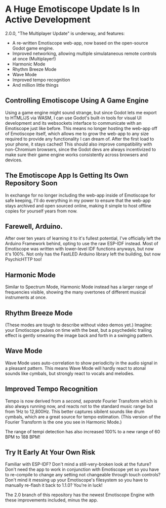 

# A Huge Emotiscope Update Is In Active Development

2.0.0, "The Multiplayer Update" is underway, and features:

- A re-written Emotiscope web-app, now based on the open-source Godot game engine.
- Improved networking, allowing multiple simulataneous remote controls at once (Multiplayer!)
- Harmonic Mode
- Rhythm Breeze Mode
- Wave Mode
- Improved tempo recognition
- And million little things

## Controlling Emotiscope Using A Game Engine

Using a game engine might sound strange, but since Godot lets me export to HTML/JS via WASM, I can use Godot's built-in tools for visual UI development and its websockets interface to communicate with an Emotiscope just like before. This means no longer hosting the web-app off of Emotiscope itself, which allows me to grow the web-app to any size required to provide any functionality I can dream of. After the first load to your phone, it stays cached! This should also improve compatibility with non-Chromium browsers, since the Godot devs are always incentivized to make sure their game engine works consistently across browsers and devices.

## The Emotiscope App Is Getting Its Own Repository Soon

In exchange for no longer including the web-app inside of Emotiscope for safe keeping, I'll do everything in my power to ensure that the web-app stays archived and open sourced online, making it simple to host offline copies for yourself years from now. 

## Farewell, Arduino.

After over ten years of learning it to it's fullest potential, I've officially left the Arduino Framework behind, opting to use the raw ESP-IDF instead. Most of Emotiscope was written with lower-level IDF functions anyways, but now it's 100%. Not only has the FastLED Arduino library left the building, but now PsychicHTTP too!

## Harmonic Mode

Similar to Spectrum Mode, Harmonic Mode instead has a larger range of frequencies visible, showing the many overtones of different musical instruments at once.

## Rhythm Breeze Mode

(These modes are tough to describe without video demos yet.) Imagine: your Emotiscope pulses on time with the beat, but a psychedelic trailing effect is gently smearing the image back and forth in a swinging pattern.

## Wave Mode

Wave Mode uses auto-correlation to show periodicity in the audio signal in a pleasant pattern. This means Wave Mode will hardly react to atonal sounds like cymbals, but strongly react to vocals and melodies.

## Improved Tempo Recognition

Tempo is now derived from a *second, separate* Fourier Transform which is also always running now, and reacts not to the standard music range but from 1Hz to 12,800Hz. This better captures sibilent sounds like drum cymbals, which are a great source for tempo estimation. (This version of the Fourier Transform is the one you see in Harmonic Mode.)

The range of tempi detection has also increased 100% to a new range of 60 BPM to 188 BPM!

## Try It Early At Your Own Risk

Familiar with ESP-IDF? Don't mind a still-very-broken look at the future? Don't need the app to work in conjunction with Emotiscope yet so you have to re-compile to change any setting not changeable through touch controls? Don't mind it messing up your Emotiscope's filesystem so you have to manually re-flash it back to 1.1.0? You're in luck! 

The 2.0 branch of this repository has the newest Emotiscope Engine with these improvements included, minus the app.
